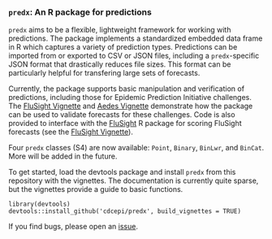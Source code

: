 ### `predx`: An R package for predictions

`predx` aims to be a flexible, lightweight framework for working with predictions. The package implements a standardized embedded data frame in R which captures a variety of prediction types. Predictions can be imported from or exported to CSV or JSON files, including a `predx`-specific JSON format that drastically reduces file sizes. This format can be particularly helpful for transfering large sets of forecasts.

Currently, the package supports basic manipulation and verification of predictions, including those for Epidemic Prediction Initiative challenges. The [FluSight Vignette](http://cdcepi.github.io/predx/articles/flusight-vignette.html) and [Aedes Vignette](http://cdcepi.github.io/predx/articles/aedes-vignette.html) demonstrate how the package can be used to validate forecasts for these challenges. Code is also provided to interface with the [FluSight](https://github.com/jarad/FluSight) R package for scoring FluSight forecasts (see the [FluSight Vignette](http://cdcepi.github.io/predx/articles/flusight-vignette.html)).

Four `predx` classes (S4) are now available: `Point`, `Binary`, `BinLwr`, and `BinCat`. More will be added in the future.

To get started, load the devtools package and install `predx` from this repository with the vignettes. The documentation is currently quite sparse, but the vignettes provide a guide to basic functions.
```
library(devtools)
devtools::install_github('cdcepi/predx', build_vignettes = TRUE)
```

If you find bugs, please open an [issue](https://github.com/cdcepi/predx/issues).
